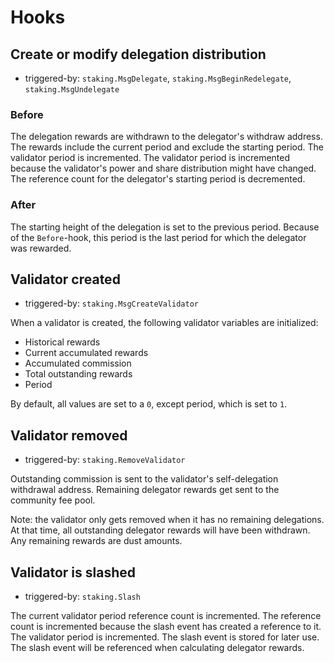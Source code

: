 <!--
order: 5
-->

# Hooks

## Create or modify delegation distribution

 - triggered-by: `staking.MsgDelegate`, `staking.MsgBeginRedelegate`, `staking.MsgUndelegate`

### Before

The delegation rewards are withdrawn to the delegator's withdraw address.
The rewards include the current period and exclude the starting period.
The validator period is incremented.
The validator period is incremented because the validator's power and share distribution might have changed.
The reference count for the delegator's starting period is decremented.

### After

The starting height of the delegation is set to the previous period.
Because of the `Before`-hook, this period is the last period for which the delegator was rewarded.

## Validator created

- triggered-by: `staking.MsgCreateValidator`

When a validator is created, the following validator variables are initialized:

- Historical rewards
- Current accumulated rewards
- Accumulated commission
- Total outstanding rewards
- Period

By default, all values are set to a `0`, except period, which is set to `1`.

## Validator removed

- triggered-by: `staking.RemoveValidator`

Outstanding commission is sent to the validator's self-delegation withdrawal address.
Remaining delegator rewards get sent to the community fee pool.

Note: the validator only gets removed when it has no remaining delegations.
At that time, all outstanding delegator rewards will have been withdrawn.
Any remaining rewards are dust amounts.

## Validator is slashed

- triggered-by: `staking.Slash`
  
The current validator period reference count is incremented.
The reference count is incremented because the slash event has created a reference to it.
The validator period is incremented.
The slash event is stored for later use.
The slash event will be referenced when calculating delegator rewards.
